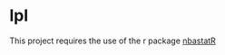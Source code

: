 # lpl

This project requires the use of the r package [nbastatR](https://github.com/abresler/nbastatR)
